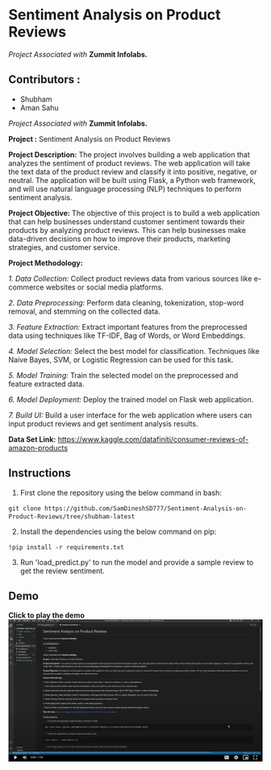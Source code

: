 # Sentiment Analysis on Product Reviews
*Project Associated with* **Zummit Infolabs.**

## Contributors :
* Shubham
* Aman Sahu

*Project Associated with* **Zummit Infolabs.**

**Project :** Sentiment Analysis on Product Reviews

**Project Description:**
The project involves building a web application that analyzes the sentiment of product reviews. The web application will take the text data of the product review and classify it into positive, negative, or neutral. The application will be built using Flask, a Python web framework, and will use natural language processing (NLP) techniques to perform sentiment analysis.

**Project Objective:**
The objective of this project is to build a web application that can help businesses understand customer sentiment towards their products by analyzing product reviews. This can help businesses make data-driven decisions on how to improve their products, marketing strategies, and customer service.

**Project Methodology:**

*1. Data Collection:* Collect product reviews data from various sources like e-commerce websites or social media platforms.

*2. Data Preprocessing:* Perform data cleaning, tokenization, stop-word removal, and stemming on the collected data.

*3. Feature Extraction:* Extract important features from the preprocessed data using techniques like TF-IDF, Bag of Words, or Word Embeddings.

*4. Model Selection:* Select the best model for classification. Techniques like Naive Bayes, SVM, or Logistic Regression can be used for this task.

*5. Model Training:* Train the selected model on the preprocessed and feature extracted data.

*6. Model Deployment:* Deploy the trained model on Flask web application.

*7. Build UI:* Build a user interface for the web application where users can input product reviews and get sentiment analysis results.

**Data Set Link:**
https://www.kaggle.com/datafiniti/consumer-reviews-of-amazon-products

## Instructions
1. First clone the repository using the below command in bash:
```git
git clone https://github.com/SamDineshSD777/Sentiment-Analysis-on-Product-Reviews/tree/shubham-latest
```

2. Install the dependencies using the below command on pip:
```pip
!pip install -r requirements.txt
```

3. Run 'load_predict.py' to run the model and provide a sample review to get the review sentiment.

## Demo
**Click to play the demo**    
[![Watch the video](sentiment_analysis_product_review_preview.jpg)](https://drive.google.com/file/d/1xOfDIN0nDi6G8pHYYz8Hol-mXCtMP5Ee/view?usp=sharing)